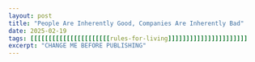 ```yaml
---
layout: post
title: "People Are Inherently Good, Companies Are Inherently Bad"
date: 2025-02-19
tags: [[[[[[[[[[[[[[[[[[[[[[rules-for-living]]]]]]]]]]]]]]]]]]]]]]
excerpt: "CHANGE ME BEFORE PUBLISHING"
---
```


